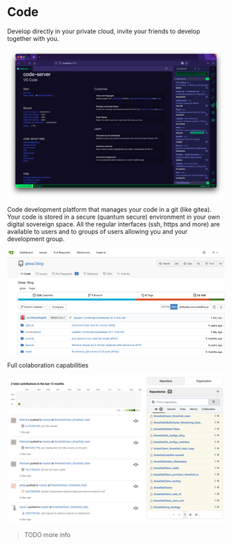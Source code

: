 # Code

Develop directly in your private cloud, invite your friends to develop together with you.

![](img/coder_.png)  


Code development platform that manages your code in a git (like gitea). Your code is stored in a secure (quantum secure) environment in your own digital sovereign space.  All the regular interfaces (ssh, https and more) are available to users and to groups of users allowing you and your development group.

![](img/gitea0.png)  

Full colaboration capabilities

![](img/gitea.png)  



> TODO more info

